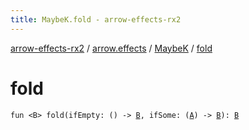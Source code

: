 ```yaml
---
title: MaybeK.fold - arrow-effects-rx2
---
```


[arrow-effects-rx2](../../index.html) / [arrow.effects](../index.html) / [MaybeK](index.html) / [fold](./fold.html)

# fold

`fun <B> fold(ifEmpty: () -> `[`B`](fold.html#B)`, ifSome: (`[`A`](index.html#A)`) -> `[`B`](fold.html#B)`): `[`B`](fold.html#B)